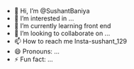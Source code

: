 - 👋 Hi, I’m @SushantBaniya
- 👀 I’m interested in ...
- 🌱 I’m currently learning front end
- 💞️ I’m looking to collaborate on ...
- 📫 How to reach me Insta-sushant_129
- 😄 Pronouns: ...
- ⚡ Fun fact: ...

<!---
SushantBaniya/SushantBaniya is a ✨ special ✨ repository because its `README.md` (this file) appears on your GitHub profile.
You can click the Preview link to take a look at your changes.
--->

